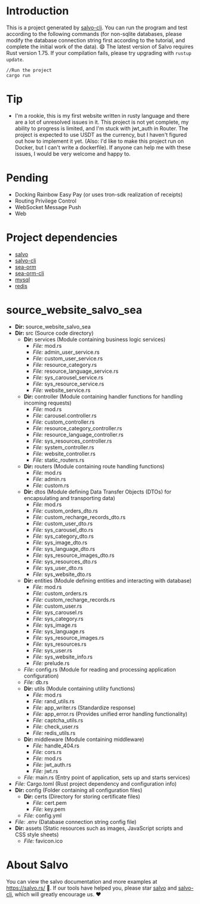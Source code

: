 # Introduction

This is a project generated by [salvo-cli](https://github.com/salvo-rs/salvo-cli). You can run the program and test according to the following commands (for non-sqlite databases, please modify the database connection string first according to the tutorial, and complete the initial work of the data).
😄 The latest version of Salvo requires Rust version 1.75. If your compilation fails, please try upgrading with `rustup update`.

```shell
//Run the project
cargo run
```

# Tip

- I'm a rookie, this is my first website written in rusty language and there are a lot of unresolved issues in it. This project is not yet complete, my ability to progress is limited, and I'm stuck with jwt_auth in Router. The project is expected to use USDT as the currency, but I haven't figured out how to implement it yet. (Also: I'd like to make this project run on Docker, but I can't write a dockerfile). If anyone can help me with these issues, I would be very welcome and happy to.

# Pending

- Docking Rainbow Easy Pay (or uses tron-sdk realization of receipts)
- Routing Privilege Control
- WebSocket Message Push
- Web

# Project dependencies

- [salvo](https://github.com/salvo-rs/salvo)
- [salvo-cli](https://github.salvo-res/salvo-cli)
- [sea-orm](https://github.com/SeaQL/sea-orm)
- [sea-orm-cli](https://github.com/SeaQL/sea-orm-cli)
- [mysql](https://github.com/mysql/mysql-server)
- [redis](https://github.com/redis/redis)

# source_website_salvo_sea

- **Dir:** source_website_salvo_sea
- **Dir:** src (Source code directory)
  - **Dir:** services (Module containing business logic services)
    - _File:_ mod.rs
    - _File:_ admin_user_service.rs
    - _File:_ custom_user_service.rs
    - _File:_ resource_category.rs
    - _File:_ resource_language_service.rs
    - _File:_ sys_carousel_service.rs
    - _File:_ sys_resource_service.rs
    - _File:_ website_service.rs
  - **Dir:** controller (Module containing handler functions for handling incoming requests)
    - _File:_ mod.rs
    - _File:_ carousel.controller.rs
    - _File:_ custom_controller.rs
    - _File:_ resource_category_controller.rs
    - _File:_ resource_language_controller.rs
    - _File:_ sys_resources_controller.rs
    - _File:_ system_controller.rs
    - _File:_ website_controller.rs
    - _File:_ static_routers.rs
  - **Dir:** routers (Module containing route handling functions)
    - _File:_ mod.rs
    - _File:_ admin.rs
    - _File:_ custom.rs
  - **Dir:** dtos (Module defining Data Transfer Objects (DTOs) for encapsulating and transporting data)
    - _File:_ mod.rs
    - _File:_ custom_orders_dto.rs
    - _File:_ custom_recharge_records_dto.rs
    - _File:_ custom_user_dto.rs
    - _File:_ sys_carousel_dto.rs
    - _File:_ sys_category_dto.rs
    - _File:_ sys_image_dto.rs
    - _File:_ sys_language_dto.rs
    - _File:_ sys_resource_images_dto.rs
    - _File:_ sys_resources_dto.rs
    - _File:_ sys_user_dto.rs
    - _File:_ sys_website_dto.rs
  - **Dir:** entities (Module defining entities and interacting with database)
    - _File:_ mod.rs
    - _File:_ custom_orders.rs
    - _File:_ custom_recharge_records.rs
    - _File:_ custom_user.rs
    - _File:_ sys_carousel.rs
    - _File:_ sys_category.rs
    - _File:_ sys_image.rs
    - _File:_ sys_language.rs
    - _File:_ sys_resource_images.rs
    - _File:_ sys_resources.rs
    - _File:_ sys_user.rs
    - _File:_ sys_website_info.rs
    - _File:_ prelude.rs
  - _File:_ config.rs (Module for reading and processing application configuration)
  - _File:_ db.rs
  - **Dir:** utils (Module containing utility functions)
    - _File:_ mod.rs
    - _File:_ rand_utils.rs
    - _File:_ app_writer.rs (Standardize response)
    - _File:_ app_error.rs (Provides unified error handling functionality)
    - _File:_ captcha_utils.rs
    - _File:_ check_user.rs
    - _File:_ redis_utils.rs
  - **Dir:** middleware (Module containing middleware)
    - _File:_ handle_404.rs
    - _File:_ cors.rs
    - _File:_ mod.rs
    - _File:_ jwt_auth.rs
    - _File:_ jwt.rs
  - _File:_ main.rs (Entry point of application, sets up and starts services)
- _File:_ Cargo.toml (Rust project dependency and configuration info)
- **Dir:** config (Folder containing all configuration files)
  - **Dir:** certs (Directory for storing certificate files)
    - _File:_ cert.pem
    - _File:_ key.pem
  - _File:_ config.yml
- _File:_ .env (Database connection string config file)
- **Dir:** assets (Static resources such as images, JavaScript scripts and CSS style sheets)
  - _File:_ favicon.ico

# About Salvo

You can view the salvo documentation and more examples at https://salvo.rs/ 📖. If our tools have helped you, please star [salvo](https://github.com/salvo-rs/salvo) and [salvo-cli](https://github.com/salvo-rs/salvo-cli), which will greatly encourage us. ❤️
